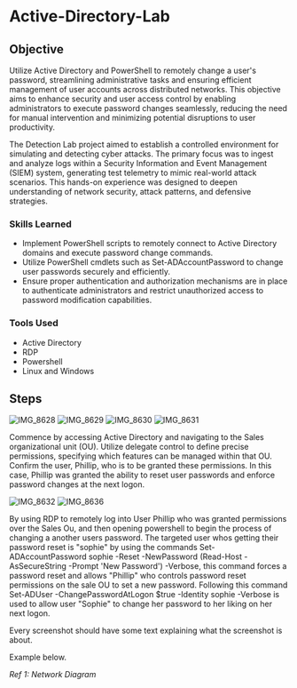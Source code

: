 # Active-Directory-Lab


## Objective
Utilize Active Directory and PowerShell to remotely change a user's password, streamlining administrative tasks and ensuring efficient management of user accounts across distributed networks. This objective aims to enhance security and user access control by enabling administrators to execute password changes seamlessly, reducing the need for manual intervention and minimizing potential disruptions to user productivity.


The Detection Lab project aimed to establish a controlled environment for simulating and detecting cyber attacks. The primary focus was to ingest and analyze logs within a Security Information and Event Management (SIEM) system, generating test telemetry to mimic real-world attack scenarios. This hands-on experience was designed to deepen understanding of network security, attack patterns, and defensive strategies.

### Skills Learned

- Implement PowerShell scripts to remotely connect to Active Directory domains and execute password change commands.
- Utilize PowerShell cmdlets such as Set-ADAccountPassword to change user passwords securely and efficiently.
- Ensure proper authentication and authorization mechanisms are in place to authenticate administrators and restrict unauthorized access to password modification capabilities.


### Tools Used

- Active Directory
- RDP
- Powershell
- Linux and Windows



## Steps
![IMG_8628](https://github.com/Cyberz189/Active-Directory-Lab/assets/163569052/19f275eb-d456-4438-a234-dd7dabb07780)
![IMG_8629](https://github.com/Cyberz189/Active-Directory-Lab/assets/163569052/8bd81db9-2a15-407f-8694-a19f97113bc2)
![IMG_8630](https://github.com/Cyberz189/Active-Directory-Lab/assets/163569052/77a8517e-4017-4f68-bb29-7913555ea446)
![IMG_8631](https://github.com/Cyberz189/Active-Directory-Lab/assets/163569052/a48efdb9-8d1b-4102-b347-f04d3318b6fb)


Commence by accessing Active Directory and navigating to the Sales organizational unit (OU). Utilize delegate control to define precise permissions, specifying which features can be managed within that OU. Confirm the user, Phillip, who is to be granted these permissions. In this case, Phillip was granted the ability to reset user passwords and enforce password changes at the next logon.

![IMG_8632](https://github.com/Cyberz189/Active-Directory-Lab/assets/163569052/1be5d255-23f6-483e-8792-ef761be3d1c9)
![IMG_8636](https://github.com/Cyberz189/Active-Directory-Lab/assets/163569052/2fb8f6fe-3e4f-487f-9b10-c7338058defd)

By using RDP to remotely log into User Phillip who was granted permissions over the Sales Ou, and then opening powershell to begin the process of changing a another users password. The targeted user whos getting their password reset is "sophie" by using the commands Set-ADAccountPassword sophie -Reset -NewPassword (Read-Host -AsSecureString -Prompt 'New Password') -Verbose, this command forces a password reset and allows "Phillip" who controls password reset permissions on the sale OU to set a new password. Following this command Set-ADUser -ChangePasswordAtLogon $true -Identity sophie -Verbose is used to allow user "Sophie" to change her password to her liking on her next logon.



Every screenshot should have some text explaining what the screenshot is about.

Example below.

*Ref 1: Network Diagram*
